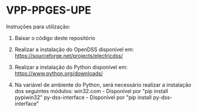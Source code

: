 # VPP-PPGES-UPE

Instruções para utilização:

1. Baixar o código deste repositório

2. Realizar a instalação do OpenDSS disponível em: https://sourceforge.net/projects/electricdss/

3. Realizar a instalação do Python disponível em: https://www.python.org/downloads/

4. Na variável de ambiente do Python, será necessário realizar a instalação dos seguintes módulos:
win32.com - Disponível por "pip install pypiwin32"
py-dss-interface - Disponível por "pip install py-dss-interface"
